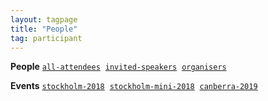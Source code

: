 ```yaml
---
layout: tagpage
title: "People"
tag: participant
---
```

<b>People</b> <a href="/tag/participant"><code><nobr>all-attendees</nobr></code></a>&nbsp;
<a href="/tag/invited-speaker"><code><nobr>invited-speakers</nobr></code></a>&nbsp;
<a href="/tag/organiser"><code><nobr>organisers</nobr></code></a>   

<b>Events</b> <a href="/tag/stockholm-2018"><code><nobr>stockholm-2018</nobr></code></a>&nbsp;
<a href="/tag/stockholm-mini-2018"><code><nobr>stockholm-mini-2018</nobr></code></a>&nbsp;
<a href="/tag/canberra-2019"><code><nobr>canberra-2019</nobr></code></a>